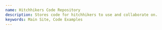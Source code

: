 ```yaml
---
name: Hitchhikers Code Repository
description: Stores code for hitchhikers to use and collaborate on.
keywords: Main Site, Code Examples
---
```

